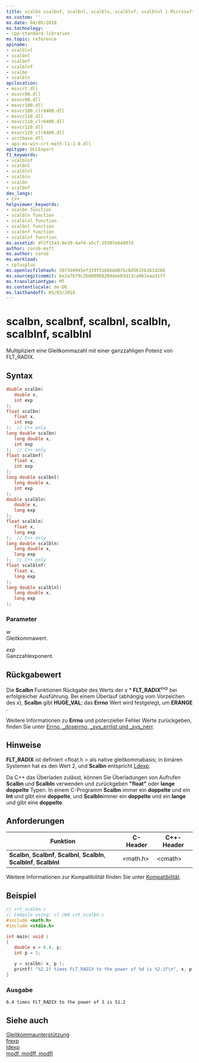 ```yaml
---
title: scalbn scalbnf, scalbnl, scalbln, scalblnf, scalblnl | Microsoft-Dokumentation
ms.custom: ''
ms.date: 04/05/2018
ms.technology:
- cpp-standard-libraries
ms.topic: reference
apiname:
- scalblnl
- scalbnl
- scalbnf
- scalblnf
- scalbn
- scalbln
apilocation:
- msvcrt.dll
- msvcr80.dll
- msvcr90.dll
- msvcr100.dll
- msvcr100_clr0400.dll
- msvcr110.dll
- msvcr110_clr0400.dll
- msvcr120.dll
- msvcr120_clr0400.dll
- ucrtbase.dll
- api-ms-win-crt-math-l1-1-0.dll
apitype: DLLExport
f1_keywords:
- scalblnf
- scalbnl
- scalblnl
- scalbln
- scalbn
- scalbnf
dev_langs:
- C++
helpviewer_keywords:
- scalbn function
- scalbln function
- scalblnl function
- scalbnl function
- scalbnf function
- scalblnf function
ms.assetid: df2f1543-8e39-4af4-a5cf-29307e64807d
author: corob-msft
ms.author: corob
ms.workload:
- cplusplus
ms.openlocfilehash: 26f3d4945ef339f5166bdd07bc8d5615b161d266
ms.sourcegitcommit: be2a7679c2bd80968204dee03d13ca961eaa31ff
ms.translationtype: MT
ms.contentlocale: de-DE
ms.lasthandoff: 05/03/2018
---
```

# <a name="scalbn-scalbnf-scalbnl-scalbln-scalblnf-scalblnl"></a>scalbn, scalbnf, scalbnl, scalbln, scalblnf, scalblnl

Multipliziert eine Gleitkommazahl mit einer ganzzahligen Potenz von FLT_RADIX.

## <a name="syntax"></a>Syntax

```C
double scalbn(
   double x,
   int exp
);
float scalbn(
   float x,
   int exp
);  // C++ only
long double scalbn(
   long double x,
   int exp
);  // C++ only
float scalbnf(
   float x,
   int exp
);
long double scalbnl(
   long double x,
   int exp
);
double scalbln(
   double x,
   long exp
);
float scalbln(
   float x,
   long exp
);  // C++ only
long double scalbln(
   long double x,
   long exp
);  // C++ only
float scalblnf(
   float x,
   long exp
);
long double scalblnl(
   long double x,
   long exp
);
```

### <a name="parameters"></a>Parameter

*w*<br/>
Gleitkommawert.

*exp*<br/>
Ganzzahlexponent.

## <a name="return-value"></a>Rückgabewert

Die **Scalbn** Funktionen Rückgabe des Werts der *x* * **FLT_RADIX**<sup>exp</sup> bei erfolgreicher Ausführung. Bei einem Überlauf (abhängig vom Vorzeichen des *x*), **Scalbn** gibt **HUGE_VAL**; das **Errno** Wert wird festgelegt, um **ERANGE** .

Weitere Informationen zu **Errno** und potenzieller Fehler Werte zurückgeben, finden Sie unter [Errno, _doserrno, _sys_errlist und _sys_nerr](../../c-runtime-library/errno-doserrno-sys-errlist-and-sys-nerr.md).

## <a name="remarks"></a>Hinweise

**FLT_RADIX** ist definiert \<float.h > als native gleitkommabasis; in binären Systemen hat es den Wert 2, und **Scalbn** entspricht [Ldexp](ldexp.md).

Da C++ das Überladen zulässt, können Sie Überladungen von Aufrufen **Scalbn** und **Scalbln** verwenden und zurückgeben **"float"** oder **lange** **doppelte** Typen. In einem C-Programm **Scalbn** immer ein **doppelte** und ein **Int** und gibt eine **doppelte**, und **Scalbln**immer ein **doppelte** und ein **lange** und gibt eine **doppelte**.

## <a name="requirements"></a>Anforderungen

|Funktion|C-Header|C++-Header|
|--------------|--------------|------------------|
|**Scalbn**, **Scalbnf**, **Scalbnl**, **Scalbln**, **Scalblnf**, **Scalblnl**|\<math.h>|\<cmath>|

Weitere Informationen zur Kompatibilität finden Sie unter [Kompatibilität](../../c-runtime-library/compatibility.md).

## <a name="example"></a>Beispiel

```C
// crt_scalbn.c
// Compile using: cl /W4 crt_scalbn.c
#include <math.h>
#include <stdio.h>

int main( void )
{
   double x = 6.4, y;
   int p = 3;

   y = scalbn( x, p );
   printf( "%2.1f times FLT_RADIX to the power of %d is %2.1f\n", x, p, y );
}
```

### <a name="output"></a>Ausgabe

```Output
6.4 times FLT_RADIX to the power of 3 is 51.2
```

## <a name="see-also"></a>Siehe auch

[Gleitkommaunterstützung](../../c-runtime-library/floating-point-support.md)<br/>
[frexp](frexp.md)<br/>
[ldexp](ldexp.md)<br/>
[modf, modff, modfl](modf-modff-modfl.md)<br/>
